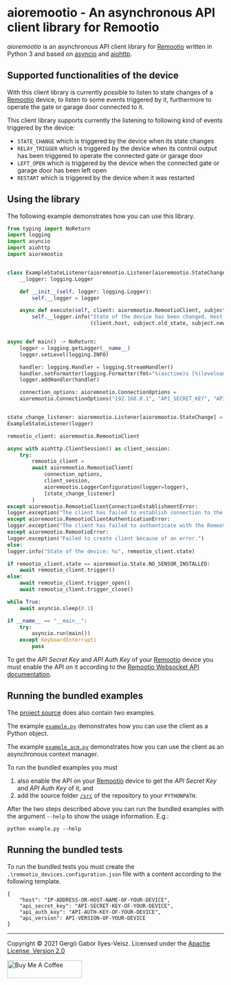 # aioremootio - An asynchronous API client library for Remootio

_aioremootio_ is an asynchronous API client library for [Remootio](https://remootio.com/) written in Python 3 and 
based on [asyncio](https://docs.python.org/3/library/asyncio.html) and [aiohttp](https://pypi.org/project/aiohttp/).

## Supported functionalities of the device

With this client library is currently possible to listen to state changes of a [Remootio](https://remootio.com/) device, 
to listen to some events triggered by it, furthermore to operate the gate or garage door connected to it.

This client library supports currently the listening to following kind of events triggered by the device:
* `STATE_CHANGE` which is triggered by the device when its state changes
* `RELAY_TRIGGER` which is triggered by the device when its control output has been triggered to operate the 
  connected gate or garage door
* `LEFT_OPEN` which is triggered by the device when the connected gate or garage door has been left open
* `RESTART` which is triggered by the device when it was restarted

## Using the library

The following example demonstrates how you can use this library.

```python
from typing import NoReturn
import logging
import asyncio
import aiohttp
import aioremootio


class ExampleStateListener(aioremootio.Listener[aioremootio.StateChange]):
    __logger: logging.Logger

    def __init__(self, logger: logging.Logger):
        self.__logger = logger

    async def execute(self, client: aioremootio.RemootioClient, subject: aioremootio.StateChange) -> NoReturn:
        self.__logger.info("State of the device has been changed. Host [%s] OldState [%s] NewState [%s]" %
                           (client.host, subject.old_state, subject.new_state))


async def main() -> NoReturn:
    logger = logging.getLogger(__name__)
    logger.setLevel(logging.INFO)

    handler: logging.Handler = logging.StreamHandler()
    handler.setFormatter(logging.Formatter(fmt="%(asctime)s [%(levelname)s] %(message)s"))
    logger.addHandler(handler)

    connection_options: aioremootio.ConnectionOptions =
    aioremootio.ConnectionOptions("192.168.0.1", "API_SECRET_KEY", "API_AUTH_KEY")


state_change_listener: aioremootio.Listener[aioremootio.StateChange] =
ExampleStateListener(logger)

remootio_client: aioremootio.RemootioClient

async with aiohttp.ClientSession() as client_session:
    try:
        remootio_client =
        await aioremootio.RemootioClient(
            connection_options,
            client_session,
            aioremootio.LoggerConfiguration(logger=logger),
            [state_change_listener]
        )
except aioremootio.RemootioClientConnectionEstablishmentError:
logger.exception("The client has failed to establish connection to the Remootio device.")
except aioremootio.RemootioClientAuthenticationError:
logger.exception("The client has failed to authenticate with the Remootio device.")
except aioremootio.RemootioError:
logger.exception("Failed to create client because of an error.")
else:
logger.info("State of the device: %s", remootio_client.state)

if remootio_client.state == aioremootio.State.NO_SENSOR_INSTALLED:
    await remootio_client.trigger()
else:
    await remootio_client.trigger_open()
    await remootio_client.trigger_close()

while True:
    await asyncio.sleep(0.1)

if __name__ == "__main__":
    try:
        asyncio.run(main())
    except KeyboardInterrupt:
        pass
```

To get the _API Secret Key_ and _API Auth Key_ of your [Remootio](https://remootio.com/) device you must enable the 
API on it according to the 
[Remootio Websocket API documentation](https://github.com/remootio/remootio-api-documentation). 

## Running the bundled examples

The [project source](https://github.com/ivgg-me/aioremootio) does also contain two examples.

The example [`example.py`](https://github.com/ivgg-me/aioremootio/blob/master/example.py) demonstrates how you can 
use the client as a Python object.

The example [`example_acm.py`](https://github.com/ivgg-me/aioremootio/blob/master/example_acm.py) demonstrates how 
you can use the client as an asynchronous context manager.

To run the bundled examples you must 
1. also enable the API on your [Remootio](https://remootio.com/) device to get the _API Secret Key_ and _API Auth 
   Key_ of it, and
2. add the source folder [`/src`](https://github.com/ivgg-me/aioremootio/tree/master/src) of the repository to your 
   `PYTHONPATH`.

After the two steps described above you can run the bundled examples with the argument `--help` to show 
the usage information. E.g.:

```commandline
python example.py --help
```

## Running the bundled tests

To run the bundled tests you must create the `.\remootio_devices.configuration.json` file with a content according 
to the following template.

```
{
    "host": "IP-ADDRESS-OR-HOST-NAME-OF-YOUR-DEVICE",
    "api_secret_key": "API-SECRET-KEY-OF-YOUR-DEVICE",
    "api_auth_key": "API-AUTH-KEY-OF-YOUR-DEVICE",
    "api_version": API-VERSION-OF-YOUR-DEVICE
}
```

---

Copyright &copy; 2021 Gergö Gabor Ilyes-Veisz. 
Licensed under the [Apache License, Version 2.0](http://www.apache.org/licenses/LICENSE-2.0)

<a href="https://www.buymeacoffee.com/ivgg" target="_blank"><img src="https://cdn.buymeacoffee.com/buttons/default-blue.png" alt="Buy Me A Coffee" height="41" width="174"></a>